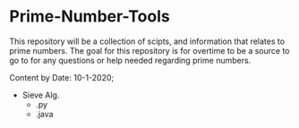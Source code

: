 # Prime-Number-Tools

This repository will be a collection of scipts, and information that relates to prime numbers.
The goal for this repository is for overtime to be a source to go to for any questions or help needed regarding prime numbers.

Content by Date:
10-1-2020;
  - Sieve Alg.
    - .py
    - .java

